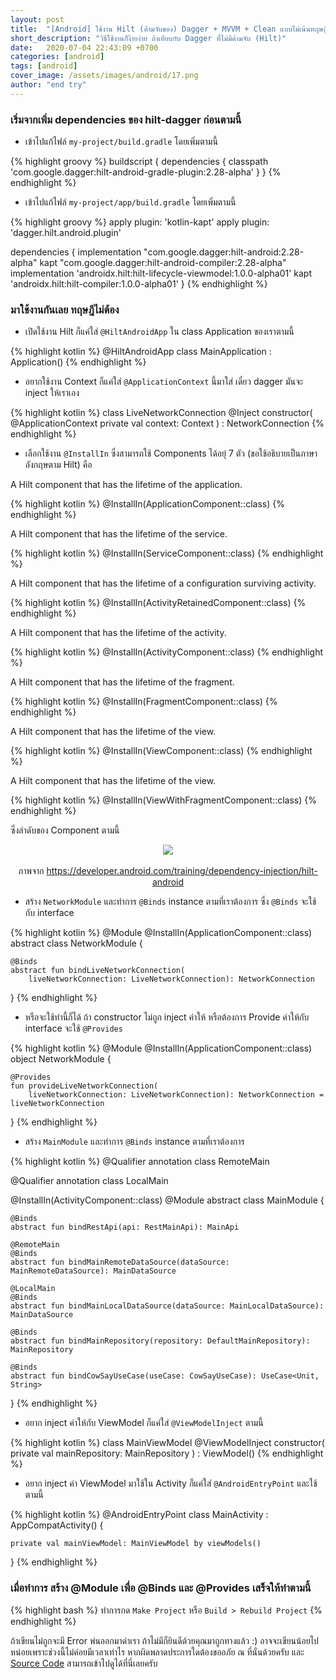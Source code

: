 ```yaml
---
layout: post
title:  "[Android] ใช้งาน Hilt (ด้ามจับของ) Dagger + MVVM + Clean แบบไม่เน้นทฤษฎี"
short_description: "วิธีใช้งานก็ง๊ายง่าย ถ้าเทียบกับ Dagger ที่ไม่มีด้ามจับ (Hilt)"
date:   2020-07-04 22:43:09 +0700
categories: [android]
tags: [android]
cover_image: /assets/images/android/17.png
author: "end try"
---
```


### เริ่มจากเพิ่ม dependencies ของ hilt-dagger ก่อนตามนี้

- เข้าไปแก้ไฟล์ `my-project/build.gradle` โดยเพิ่มตามนี้

{% highlight groovy %}
buildscript {
    dependencies {
        classpath 'com.google.dagger:hilt-android-gradle-plugin:2.28-alpha'
    }
}
{% endhighlight %}

- เข้าไปแก้ไฟล์ `my-project/app/build.gradle` โดยเพิ่มตามนี้

{% highlight groovy %}
apply plugin: 'kotlin-kapt'
apply plugin: 'dagger.hilt.android.plugin'

dependencies {
    implementation "com.google.dagger:hilt-android:2.28-alpha"
    kapt "com.google.dagger:hilt-android-compiler:2.28-alpha"
    implementation 'androidx.hilt:hilt-lifecycle-viewmodel:1.0.0-alpha01'
    kapt 'androidx.hilt:hilt-compiler:1.0.0-alpha01'
}
{% endhighlight %}

### มาใช้งานกันเลย ทฤษฎีไม่ต้อง

- เปิดใช้งาน Hilt ก็แค่ใส่ `@HiltAndroidApp` ใน class Application ของเราตามนี้

{% highlight kotlin %}
@HiltAndroidApp
class MainApplication : Application()
{% endhighlight %}

- อยากใช้งาน Context ก็แค่ใส่ `@ApplicationContext` นี้มาใส่ เดี๋ยว dagger มันจะ inject ให้เราเอง

{% highlight kotlin %}
class LiveNetworkConnection @Inject constructor(
		@ApplicationContext private val context: Context
) : NetworkConnection
{% endhighlight %}

- เลือกใช้งาน `@InstallIn` ซึ่งสามารถใช้ Components ได้อยุ่ 7 ตัว (ขอใช้อธิบายเป็นภาษาอังกฤษตาม Hilt) คือ

A Hilt component that has the lifetime of the application.

{% highlight kotlin %}
@InstallIn(ApplicationComponent::class)
{% endhighlight %}

A Hilt component that has the lifetime of the service.

{% highlight kotlin %}
@InstallIn(ServiceComponent::class)
{% endhighlight %}

A Hilt component that has the lifetime of a configuration surviving activity.

{% highlight kotlin %}
@InstallIn(ActivityRetainedComponent::class)
{% endhighlight %}

A Hilt component that has the lifetime of the activity.

{% highlight kotlin %}
@InstallIn(ActivityComponent::class)
{% endhighlight %}

A Hilt component that has the lifetime of the fragment.

{% highlight kotlin %}
@InstallIn(FragmentComponent::class)
{% endhighlight %}

A Hilt component that has the lifetime of the view.

{% highlight kotlin %}
@InstallIn(ViewComponent::class)
{% endhighlight %}

A Hilt component that has the lifetime of the view.

{% highlight kotlin %}
@InstallIn(ViewWithFragmentComponent::class)
{% endhighlight %}

ซึ่งลำดับของ Component ตามนี้

<center>
<img src="https://developer.android.com/images/training/dependency-injection/hilt-hierarchy.svg"/>
</center>
<br>
<center>ภาพจาก <a target="_blank" href="https://developer.android.com/training/dependency-injection/hilt-android">https://developer.android.com/training/dependency-injection/hilt-android</a></center>

- สร้าง `NetworkModule` และทำการ `@Binds` instance ตามที่เราต้องการ ซึ่ง `@Binds` จะใช้กับ interface

{% highlight kotlin %}
@Module
@InstallIn(ApplicationComponent::class)
abstract class NetworkModule {

	@Binds
	abstract fun bindLiveNetworkConnection(
        liveNetworkConnection: LiveNetworkConnection): NetworkConnection
}
{% endhighlight %}

- หรือจะใช้ท่านี้ก็ได้ ถ้า constructor ไม่ถูก inject ค่าให้ หรือต้องการ Provide ค่าให้กับ interface จะใช้ `@Provides`

{% highlight kotlin %}
@Module
@InstallIn(ApplicationComponent::class)
object NetworkModule {

	@Provides
	fun provideLiveNetworkConnection(
        liveNetworkConnection: LiveNetworkConnection): NetworkConnection = liveNetworkConnection
}
{% endhighlight %}

- สร้าง `MainModule` และทำการ `@Binds` instance ตามที่เราต้องการ

{% highlight kotlin %}
@Qualifier
annotation class RemoteMain

@Qualifier
annotation class LocalMain

@InstallIn(ActivityComponent::class)
@Module
abstract class MainModule {

	@Binds
	abstract fun bindRestApi(api: RestMainApi): MainApi

	@RemoteMain
	@Binds
	abstract fun bindMainRemoteDataSource(dataSource: MainRemoteDataSource): MainDataSource

	@LocalMain
	@Binds
	abstract fun bindMainLocalDataSource(dataSource: MainLocalDataSource): MainDataSource

	@Binds
	abstract fun bindMainRepository(repository: DefaultMainRepository): MainRepository

	@Binds
	abstract fun bindCowSayUseCase(useCase: CowSayUseCase): UseCase<Unit, String>
}
{% endhighlight %}

- อยาก inject ค่าให้กับ ViewModel ก็แค่ใส่ `@ViewModelInject` ตามนี้

{% highlight kotlin %}
class MainViewModel @ViewModelInject constructor(
		private val mainRepository: MainRepository
) : ViewModel()
{% endhighlight %}

- อยาก inject ค่า ViewModel มาใช้ใน Activity ก็แค่ใส่ `@AndroidEntryPoint` และใช้ตามนี้

{% highlight kotlin %}
@AndroidEntryPoint
class MainActivity : AppCompatActivity() {

	private val mainViewModel: MainViewModel by viewModels()
}
{% endhighlight %}

### เมื่อทำการ สร้าง @Module เพื่อ @Binds และ @Provides เสร็จให้ทำตามนี้

{% highlight bash %}
ทำการกด `Make Project` หรือ `Build > Rebuild Project`
{% endhighlight %}

ถ้าเขียนไม่ถูกจะมี Error พ่นออกมาด่าเรา ถ้าไม่มีก็ยินดีด้วยคุณมาถูกทางแล้ว :) อาจจะเขียนน้อยไปหน่อยเพราะช่วงนี้ไม่ค่อยมีเวลาเท่าไร หากผิดพลาดประการใดต้องขออภัย ณ ที่นั่นด้วยครับ
และ [Source Code](https://raboninco.com/1FJYs/) สามารถเข้าไปดูได้ที่นี่เลยครับ 

<br>